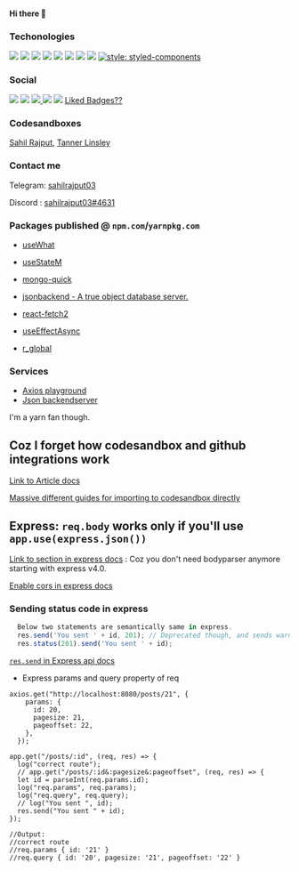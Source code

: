 #### Hi there 👋

### Techonologies 

<img src="https://img.shields.io/badge/react%20-%2320232a.svg?&style=for-the-badge&logo=react&logoColor=%2361DAFB"/> <img src="https://img.shields.io/badge/react_native%20-%2320232a.svg?&style=for-the-badge&logo=react&logoColor=%2361DAFB"/>
<img src="https://img.shields.io/badge/express.js%20-%23404d59.svg?&style=for-the-badge"/>
<img src="https://img.shields.io/badge/material%20ui%20-%230081CB.svg?&style=for-the-badge&logo=material-ui&logoColor=white"/>
<img src="https://img.shields.io/badge/git%20-%23F05033.svg?&style=for-the-badge&logo=git&logoColor=white"/>
<img src="https://img.shields.io/badge/vercel%20-%23000000.svg?&style=for-the-badge&logo=vercel&logoColor=white"/>
<img src ="https://img.shields.io/badge/MongoDB-%234ea94b.svg?&style=for-the-badge&logo=mongodb&logoColor=white"/>
<img src="https://img.shields.io/badge/docker%20-%230db7ed.svg?&style=for-the-badge&logo=docker&logoColor=white"/> [![style: styled-components](https://img.shields.io/badge/style-%F0%9F%92%85%20styled--components-orange.svg?colorB=daa357&colorA=db748e)](https://github.com/styled-components/styled-components)

### Social

[<img src="https://img.shields.io/badge/github%20-%23121011.svg?&style=for-the-badge&logo=github&logoColor=white"/>](https://github.com/sahilrajput03)
 [<img src="https://img.shields.io/badge/@freakstarrocks%20-%231DA1F2.svg?&style=for-the-badge&logo=Twitter&logoColor=white"/>](https://twitter.com/freakstarrocks)
[<img src="https://img.shields.io/badge/sahilrajputfreakstar%20-%23FF0000.svg?&style=for-the-badge&logo=YouTube&logoColor=white"/> ](https://www.youtube.com/user/sahilrajputfreakstar/playlists)
[<img src="https://img.shields.io/badge/linkedin%20-%230077B5.svg?&style=for-the-badge&logo=linkedin&logoColor=white"/>](https://www.linkedin.com/in/sahilrajput03/)
[<img src="https://img.shields.io/badge/sahilrajput03%20-%237289DA.svg?&style=for-the-badge&logo=discord&logoColor=white"/>](#)
[Liked Badges??](https://github.com/Ileriayo/markdown-badges)

### Codesandboxes

[Sahil Rajput](https://codesandbox.io/u/sahilrajput03),
[Tanner Linsley](https://codesandbox.io/u/tannerlinsley/sandboxes)

### Contact me

Telegram: [sahilrajput03](https://t.me/sahilrajput03)

Discord : [sahilrajput03#4631](#)


### Packages published @ `npm.com`/`yarnpkg.com`

- [useWhat](https://www.npmjs.com/package/usewhat)

- [useStateM](https://www.npmjs.com/package/usestatem)

- [mongo-quick](https://www.npmjs.com/package/mongo-quick)

- [jsonbackend - A true object database server.](https://www.npmjs.com/package/jsonbackend)

- [react-fetch2](https://www.npmjs.com/package/react-fetch2)

- [useEffectAsync](http://npmjs.org/package/useeffectasync)

- [r_global](http://npmjs.org/package/r_global)


### Services

- [Axios playground](http://axiosplayground.ml/)
- [Json backendserver](https://jsonbackendserver.herokuapp.com/)

I'm a yarn fan though.

## Coz I forget how codesandbox and github integrations work 

[Link to Article docs](https://codesandbox.io/docs/git)

[Massive different guides for importing to codesandbox directly](https://codesandbox.io/docs/importing#import-from-github)


## Express: `req.body` works only if you'll use `app.use(express.json())`

[Link to section in express docs](https://expressjs.com/en/api.html#req.body) : Coz you don't need bodyparser anymore starting with express v4.0.

[Enable cors in express docs](https://expressjs.com/en/resources/middleware/cors.html#simple-usage-enable-all-cors-requests)

### Sending status code in express

```js
  Below two statements are semantically same in express.
  res.send('You sent ' + id, 201); // Deprecated though, and sends warning in terminal.
  res.status(201).send('You sent ' + id);
```
[`res.send` in Express api docs](https://expressjs.com/en/api.html#res.send)


- Express params and query property of req

```
axios.get("http://localhost:8080/posts/21", {
    params: {
      id: 20,
      pagesize: 21,
      pageoffset: 22,
    },
  });

app.get("/posts/:id", (req, res) => {
  log("correct route");
  // app.get("/posts/:id&:pagesize&:pageoffset", (req, res) => {
  let id = parseInt(req.params.id);
  log("req.params", req.params);
  log("req.query", req.query);
  // log("You sent ", id);
  res.send("You sent " + id);
});

//Output: 
//correct route
//req.params { id: '21' }
//req.query { id: '20', pagesize: '21', pageoffset: '22' }

```
